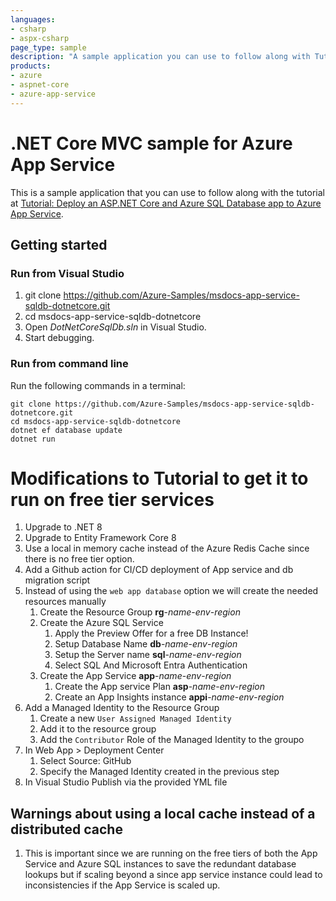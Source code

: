 ```yaml
---
languages:
- csharp
- aspx-csharp
page_type: sample
description: "A sample application you can use to follow along with Tutorial: Deploy an ASP.NET Core and Azure SQL Database app to Azure App Service."
products:
- azure
- aspnet-core
- azure-app-service
---
```


# .NET Core MVC sample for Azure App Service

This is a sample application that you can use to follow along with the tutorial at 
[Tutorial: Deploy an ASP.NET Core and Azure SQL Database app to Azure App Service](https://learn.microsoft.com/azure/app-service/tutorial-dotnetcore-sqldb-app). 

## Getting started

### Run from Visual Studio

1. git clone https://github.com/Azure-Samples/msdocs-app-service-sqldb-dotnetcore.git
2. cd msdocs-app-service-sqldb-dotnetcore
3. Open *DotNetCoreSqlDb.sln* in Visual Studio.
4. Start debugging.

### Run from command line

Run the following commands in a terminal:

```
git clone https://github.com/Azure-Samples/msdocs-app-service-sqldb-dotnetcore.git
cd msdocs-app-service-sqldb-dotnetcore
dotnet ef database update
dotnet run
```

# Modifications to Tutorial to get it to run on free tier services

1. Upgrade to .NET 8
1. Upgrade to Entity Framework Core 8
1. Use a local in memory cache instead of the Azure Redis Cache since there is no free tier option.
1. Add a Github action for CI/CD deployment of App service and db migration script
1. Instead of using the `web app database` option we will create the needed resources manually
    1. Create the Resource Group **rg**-*name*-*env*-*region*
    1. Create the Azure SQL Service
        1. Apply the Preview Offer for a free DB Instance!
        1. Setup Database Name **db**-*name*-*env*-*region*
        1. Setup the Server name **sql**-*name*-*env*-*region*
        1. Select SQL And Microsoft Entra Authentication
    1. Create the App Service **app**-*name*-*env*-*region*
        1. Create the App service Plan **asp**-*name*-*env*-*region*
        1. Create an App Insights instance **appi**-*name*-*env*-*region*
1. Add a Managed Identity to the Resource Group
    1. Create a new `User Assigned Managed Identity`
    1. Add it to the resource group
    1. Add the `Contributor` Role of the Managed Identity to the groupo
1. In Web App > Deployment Center
    1. Select Source: GitHub
    1. Specify the Managed Identity created in the previous step
1. In Visual Studio Publish via the provided YML file


## Warnings about using a local cache instead of a distributed cache

1. This is important since we are running on the free tiers of both the App Service and Azure SQL instances to save the redundant database lookups but if scaling beyond a since app service instance
could lead to inconsistencies if the App Service is scaled up.
